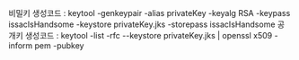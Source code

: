 비밀키 생성코드 : keytool -genkeypair -alias privateKey -keyalg RSA -keypass issacIsHandsome -keystore privateKey.jks -storepass issacIsHandsome
공개키 생성코드 : keytool -list -rfc --keystore privateKey.jks | openssl x509 -inform pem -pubkey
